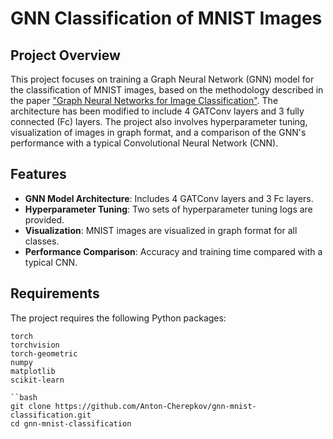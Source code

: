 # GNN Classification of MNIST Images

## Project Overview

This project focuses on training a Graph Neural Network (GNN) model for the classification of MNIST images, based on the methodology described in the paper ["Graph Neural Networks for Image Classification"](https://iopscience.iop.org/article/10.1088/1742-6596/1871/1/012071/pdf). The architecture has been modified to include 4 GATConv layers and 3 fully connected (Fc) layers. The project also involves hyperparameter tuning, visualization of images in graph format, and a comparison of the GNN's performance with a typical Convolutional Neural Network (CNN).

## Features

- **GNN Model Architecture**: Includes 4 GATConv layers and 3 Fc layers.
- **Hyperparameter Tuning**: Two sets of hyperparameter tuning logs are provided.
- **Visualization**: MNIST images are visualized in graph format for all classes.
- **Performance Comparison**: Accuracy and training time compared with a typical CNN.

## Requirements

The project requires the following Python packages:

```plaintext
torch
torchvision
torch-geometric
numpy
matplotlib
scikit-learn

``bash
git clone https://github.com/Anton-Cherepkov/gnn-mnist-classification.git
cd gnn-mnist-classification
